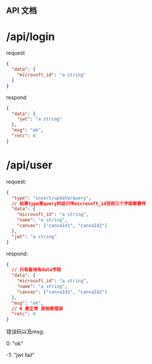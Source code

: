 ## API 文档

# /api/login

request

```json
{
  "data": {
    "microsoft_id": "a string"
  }
}
```

respond

```json
{
  "data": {
    "jwt": "a string"
  },
  "msg": "ok",
  "retc": 0
}
```

# /api/user

request:

```json
{
  "type": "insert/update/query",
  // 如果type是query的话只传microsoft_id否则三个字段都要传
  "data": {
    "microsoft_id": "a string",
    "name": "a string",
    "canvas": ["canvaId1", "canvaId2"]
  },
  "jwt": "a string"
}
```

respond:

```json
{
  // 只有查询有data字段
  "data": {
    "microsoft_id": "a string",
    "name": "a string",
    "canvas": ["canvaId1", "canvaId2"]
  },
  "msg": "ok",
  // 0 是正常 其他是错误
  "retc": 0
}
```

错误码以及msg:

0: "ok"

-1: "jwt fail"